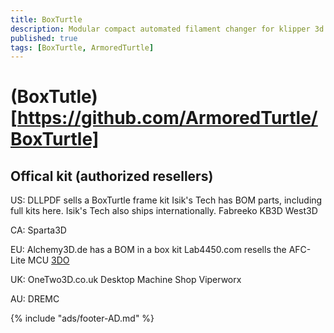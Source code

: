 ```yaml
---
title: BoxTurtle
description: Modular compact automated filament changer for klipper 3d printers
published: true
tags: [BoxTurtle, ArmoredTurtle]
---
```


# (BoxTutle)[https://github.com/ArmoredTurtle/BoxTurtle]

## Offical kit (authorized resellers)

US:
DLLPDF sells a BoxTurtle frame kit
Isik's Tech has BOM parts, including full kits here. Isik's Tech also ships internationally.
Fabreeko
KB3D
West3D

CA:
Sparta3D

EU:
Alchemy3D.de has a BOM in a box kit
Lab4450.com resells the AFC-Lite MCU
[3DO](https://3do.dk/3d-printer/2946-ldo-boxturtle-afc-kit-til-klipper-printere-forudbestilling.html)

UK:
OneTwo3D.co.uk
Desktop Machine Shop
Viperworx

AU:
DREMC


{% include "ads/footer-AD.md" %}

